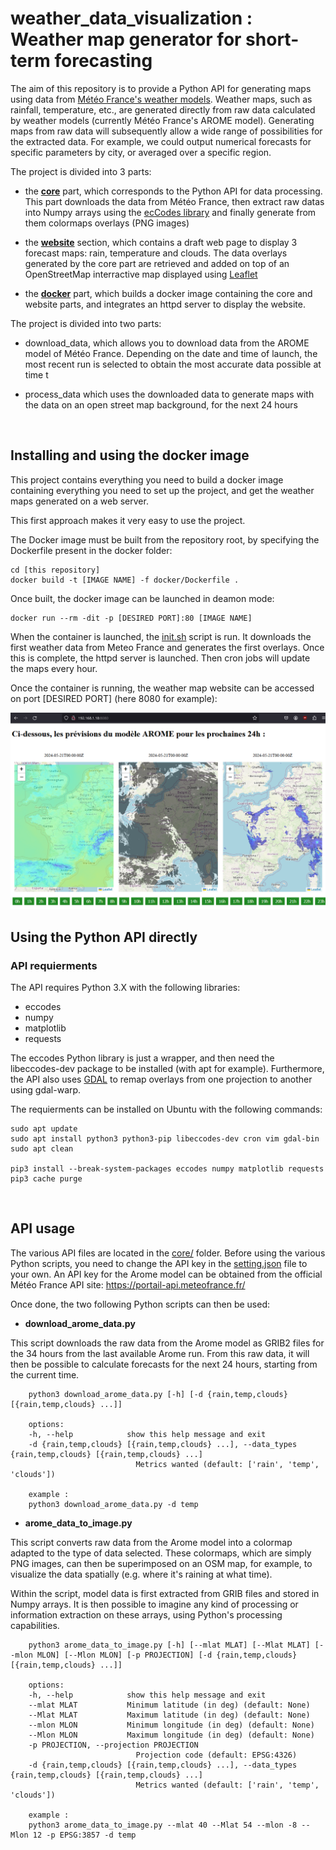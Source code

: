 # weather_data_visualization : Weather map generator for short-term forecasting

The aim of this repository is to provide a Python API for generating maps using data from [Météo France's weather models](https://portail-api.meteofrance.fr/).
Weather maps, such as rainfall, temperature, etc., are generated directly from raw data calculated by weather models (currently Météo France's AROME model).
Generating maps from raw data will subsequently allow a wide range of possibilities for the extracted data. For example, we could output numerical forecasts for specific parameters by city, or averaged over a specific region.

The project is divided into 3 parts:
- the [**core**](core/) part, which corresponds to the Python API for data processing. This part downloads the data from Météo France, then extract raw datas into Numpy arrays using the [ecCodes library](https://github.com/ecmwf/eccodes) and finally generate from them colormaps overlays (PNG images)

- the [**website**](website/) section, which contains a draft web page to display 3 forecast maps: rain, temperature and clouds. The data overlays generated by the core part are retrieved and added on top of an OpenStreetMap interractive map displayed using [Leaflet](https://github.com/Leaflet/Leaflet)

- the [**docker**](docker/) part, which builds a docker image containing the core and website parts, and integrates an httpd server to display the website.

The project is divided into two parts:

- download_data, which allows you to download data from the AROME model of Météo France. Depending on the date and time of launch, the most recent run is selected to obtain the most accurate data possible at time t

- process_data which uses the downloaded data to generate maps with the data on an open street map background, for the next 24 hours

<br>

## Installing and using the docker image

This project contains everything you need to build a docker image containing everything you need to set up the project, and get the weather maps generated on a web server.

This first approach makes it very easy to use the project.

The Docker image must be built from the repository root, by specifying the Dockerfile present in the docker folder:
```console
cd [this repository]
docker build -t [IMAGE NAME] -f docker/Dockerfile .
```

Once built, the docker image can be launched in deamon mode:
```console
docker run --rm -dit -p [DESIRED PORT]:80 [IMAGE NAME]
```

When the container is launched, the [init.sh](docker/init.sh) script is run. It downloads the first weather data from Meteo France and generates the first overlays. Once this is complete, the httpd server is launched. Then cron jobs will update the maps every hour.

Once the container is running, the weather map website can be accessed on port [DESIRED PORT] (here 8080 for example):

<img src="images/screen_website.png" width="600"> 

<br>

## Using the Python API directly

### API requierments

The API requires Python 3.X with the following libraries:

- eccodes
- numpy
- matplotlib
- requests

The eccodes Python library is just a wrapper, and then need the libeccodes-dev package to be installed (with apt for example). Furthermore, the API also uses [GDAL](https://github.com/OSGeo/gdal) to remap overlays from one projection to another using gdal-warp.

The requierments can be installed on Ubuntu with the following commands:

```console
sudo apt update
sudo apt install python3 python3-pip libeccodes-dev cron vim gdal-bin
sudo apt clean

pip3 install --break-system-packages eccodes numpy matplotlib requests
pip3 cache purge
```

<br>

## API usage

The various API files are located in the [core/](core/) folder.
Before using the various Python scripts, you need to change the API key in the [setting.json](core/settings.json) file to your own. An API key for the Arome model can be obtained from the official Météo France API site: https://portail-api.meteofrance.fr/

Once done, the two following Python scripts can then be used:

- **download_arome_data.py**

This script downloads the raw data from the Arome model as GRIB2 files for the 34 hours from the last available Arome run. From this raw data, it will then be possible to calculate forecasts for the next 24 hours, starting from the current time.

        python3 download_arome_data.py [-h] [-d {rain,temp,clouds} [{rain,temp,clouds} ...]]

        options:
        -h, --help            show this help message and exit
        -d {rain,temp,clouds} [{rain,temp,clouds} ...], --data_types {rain,temp,clouds} [{rain,temp,clouds} ...]
                                Metrics wanted (default: ['rain', 'temp', 'clouds'])

        example :
        python3 download_arome_data.py -d temp

- **arome_data_to_image.py**

This script converts raw data from the Arome model into a colormap adapted to the type of data selected. These colormaps, which are simply PNG images, can then be superimposed on an OSM map, for example, to visualize the data spatially (e.g. where it's raining at what time).

Within the script, model data is first extracted from GRIB files and stored in Numpy arrays. It is then possible to imagine any kind of processing or information extraction on these arrays, using Python's processing capabilities.

        python3 arome_data_to_image.py [-h] [--mlat MLAT] [--Mlat MLAT] [--mlon MLON] [--Mlon MLON] [-p PROJECTION] [-d {rain,temp,clouds} [{rain,temp,clouds} ...]]

        options:
        -h, --help            show this help message and exit
        --mlat MLAT           Minimum latitude (in deg) (default: None)
        --Mlat MLAT           Maximum latitude (in deg) (default: None)
        --mlon MLON           Minimum longitude (in deg) (default: None)
        --Mlon MLON           Maximum longitude (in deg) (default: None)
        -p PROJECTION, --projection PROJECTION
                                Projection code (default: EPSG:4326)
        -d {rain,temp,clouds} [{rain,temp,clouds} ...], --data_types {rain,temp,clouds} [{rain,temp,clouds} ...]
                                Metrics wanted (default: ['rain', 'temp', 'clouds'])

        example :
        python3 arome_data_to_image.py --mlat 40 --Mlat 54 --mlon -8 --Mlon 12 -p EPSG:3857 -d temp
